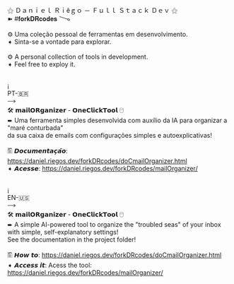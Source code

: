 ⚝ Ｄａｎｉｅｌ Ｒｉêｇｏ － Ｆｕｌｌ Ｓｔａｃｋ Ｄｅｖ ⚝
<br>
➽ #𝐟𝐨𝐫𝐤𝐃𝐑𝐜𝐨𝐝𝐞𝐬
𐃆
<br><br>
⚙ Uma coleção pessoal de ferramentas em desenvolvimento. <br>
➧ Sinta-se a vontade para explorar.
<br><br>
⚙ A personal collection of tools in development.<br>
➧ Feel free to exploy it.
<br><br><br>
<img width="15" height="15" alt="image" src="https://github.com/user-attachments/assets/2c16e080-b6e5-4814-9f4d-a67c78a92f7f" /> <br>
PT-🇧🇷<br>
𐃘 <br>
🛠 𝗺𝗮𝗶𝗹𝗢𝗥𝗴𝗮𝗻𝗶𝘇𝗲𝗿 - 𝗢𝗻𝗲𝗖𝗹𝗶𝗰𝗸𝗧𝗼𝗼𝗹 🖯<br>
➨ Uma ferramenta simples desenvolvida com auxílio da IA para organizar a "maré conturbada"<br>
da sua caixa de emails com configurações simples e autoexplicativas!
<br><br>
🖺 𝘿𝙤𝙘𝙪𝙢𝙚𝙣𝙩𝙖𝙘̧𝙖̃𝙤: https://daniel.riegos.dev/forkDRcodes/doCmailOrganizer.html<br>
➧ 𝘼𝙘𝙚𝙨𝙨𝙚: https://daniel.riegos.dev/forkDRcodes/mailOrganizer/
<br><br><br>
<img width="15" height="15" alt="image" src="https://github.com/user-attachments/assets/7b950cd2-f938-48e1-970e-4e8b7f31001b" /> <br>
 EN-🇺🇸<br>
 𐃘 <br>
🛠 𝗺𝗮𝗶𝗹𝗢𝗥𝗴𝗮𝗻𝗶𝘇𝗲𝗿 - 𝗢𝗻𝗲𝗖𝗹𝗶𝗰𝗸𝗧𝗼𝗼𝗹 🖯<br>
➨ A simple AI-powered tool to organize the "troubled seas" of your inbox with simple, self-explanatory settings!<br>
See the documentation in the project folder!
<br><br>
🖺 𝙃𝙤𝙬 𝙩𝙤: https://daniel.riegos.dev/forkDRcodes/doCmailOrganizer.html<br>
➧ 𝘼𝙘𝙘𝙚𝙨𝙨 𝙞𝙩: Acess the tool: https://daniel.riegos.dev/forkDRcodes/mailOrganizer/
